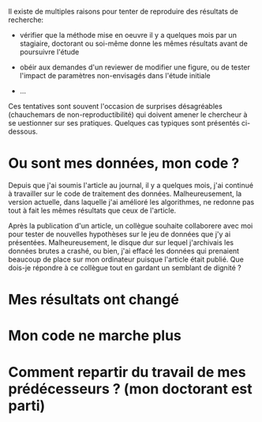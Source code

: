 Il existe de multiples raisons pour tenter de reproduire des résultats de recherche:

* vérifier que la méthode mise en oeuvre il y a quelques mois par un stagiaire, 
doctorant ou soi-même donne les mêmes résultats avant de poursuivre l'étude

* obéir aux demandes d'un reviewer de modifier une figure, ou de tester l'impact
de paramètres non-envisagés dans l'étude initiale

* ...

Ces tentatives sont souvent l'occasion de surprises désagréables 
(chauchemars de non-reproductibilité) qui doivent amener le chercheur
à se uestionner sur ses pratiques. Quelques cas typiques sont présentés
ci-dessous.

# Ou sont mes données, mon code ?

Depuis que j'ai soumis l'article au journal, il y a quelques mois,
j'ai continué à travailler sur le code de traitement des données.
Malheureusement, la version actuelle, dans laquelle j'ai amélioré
les algorithmes, ne redonne pas tout à fait les mêmes résultats que 
ceux de l'article. 

Après la publication d'un article, un collègue souhaite collaborere 
avec moi pour tester de nouvelles hypothèses sur le jeu de données 
que j'y ai présentées. Malheureusement, le disque dur sur lequel 
j'archivais les données brutes a crashé, ou bien, j'ai effacé les 
données qui prenaient beaucoup de place sur mon ordinateur puisque 
l'article était publié. Que dois-je répondre à ce collègue tout en
gardant un semblant de dignité ?

# Mes résultats ont changé
    
# Mon code ne marche plus
    
# Comment repartir du travail de mes prédécesseurs ? (mon doctorant est parti)
